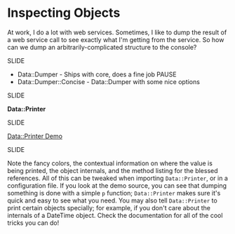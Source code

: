 # Inspecting Objects

At work, I do a lot with web services.  Sometimes, I like to dump the result of a web service call to see
exactly what I'm getting from the service.  So how can we dump an arbitrarily-complicated structure to
the console?

SLIDE

* Data::Dumper - Ships with core, does a fine job
PAUSE
* Data::Dumper::Concise - Data::Dumper with some nice options

SLIDE

**Data::Printer**

SLIDE

[Data::Printer Demo](images/data-printer.png)

SLIDE

Note the fancy colors, the contextual information on where the value
is being printed, the object internals, and the method listing for
the blessed references.  All of this can be tweaked when importing
`Data::Printer`, or in a configuration file.  If you look at the demo
source, you can see that dumping something is done with a simple
`p` function; `Data::Printer` makes sure it's quick and easy to
see what you need.  You may also tell `Data::Printer` to print certain
objects specially; for example, if you don't care about the internals
of a DateTime object.  Check the documentation for all of the cool
tricks you can do!
